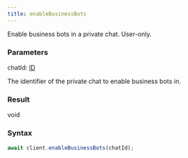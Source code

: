 ```yaml
---
title: enableBusinessBots
---
```


Enable business bots in a private chat. User-only.


### Parameters 

<div class="flex flex-col gap-3"><div><div class="font-mono" id="p_chatId" data-anchor><span class="font-bold">chatId</span><span class="opacity-50">:</span> <a href="/gh/types/id"  >ID</a></div><div class="pl-3"><div class="no-margin">

The identifier of the private chat to enable business bots in.

</div></div></div></div>

### Result 

<div class="font-mono"><span>void</span></div>

### Syntax

```ts
await client.enableBusinessBots(chatId);
```



